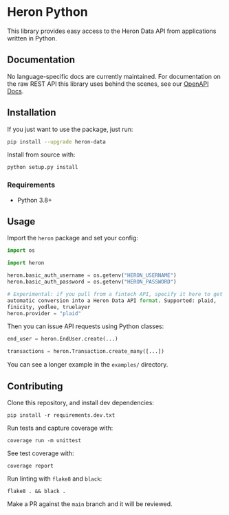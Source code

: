 # Heron Python

This library provides easy access to the Heron Data API from applications
written in Python.

## Documentation

No language-specific docs are currently maintained. For documentation on the
raw REST API this library uses behind the scenes, see our [OpenAPI
Docs](https://app.herondata.io/docs).

## Installation

If you just want to use the package, just run:

```sh
pip install --upgrade heron-data
```

Install from source with:

```sh
python setup.py install
```

### Requirements

-   Python 3.8+

## Usage

Import the `heron` package and set your config:

```python
import os

import heron

heron.basic_auth_username = os.getenv("HERON_USERNAME")
heron.basic_auth_password = os.getenv("HERON_PASSWORD")

# Experimental: if you pull from a fintech API, specify it here to get
automatic conversion into a Heron Data API format. Supported: plaid,
finicity, yodlee, truelayer
heron.provider = "plaid"
```

Then you can issue API requests using Python classes:

```python
end_user = heron.EndUser.create(...)

transactions = heron.Transaction.create_many([...])
```

You can see a longer example in the `examples/` directory.

## Contributing

Clone this repository, and install dev dependencies:

```
pip install -r requirements.dev.txt
```

Run tests and capture coverage with:

```
coverage run -m unittest
```

See test coverage with:

```
coverage report
```

Run linting with `flake8` and `black`:

```
flake8 . && black .
```

Make a PR against the `main` branch and it will be reviewed.
